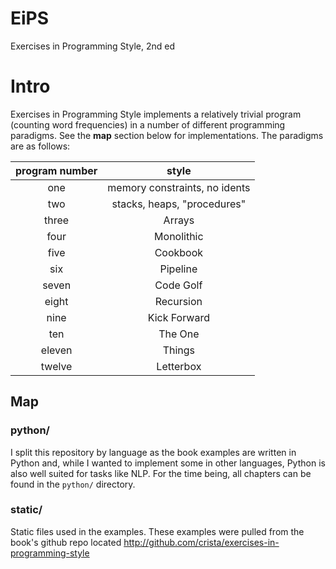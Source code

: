 # EiPS
Exercises in Programming Style, 2nd ed

# Intro
Exercises in Programming Style implements a relatively trivial program (counting word frequencies) in a number of different programming paradigms. See the **map** section below for implementations. The paradigms are as follows:

|program number|style|
|:--------:|:-----------------------------:|
| one      | memory constraints, no idents |
| two      | stacks, heaps, "procedures"   |
| three    | Arrays                        |
| four     | Monolithic                    |
| five     | Cookbook                      |
| six      | Pipeline                      |
| seven    | Code Golf                     |
| eight    | Recursion                     |
| nine     | Kick Forward                  |
| ten      | The One                       |
| eleven   | Things                        |
| twelve   | Letterbox                     |


## Map
### python/
I split this repository by language as the book examples are written in Python and, while I wanted to implement some in other languages, Python is also well suited for tasks like NLP.
For the time being, all chapters can be found in the `python/` directory.

### static/
Static files used in the examples. These examples were pulled from the book's github repo located http://github.com/crista/exercises-in-programming-style
